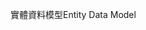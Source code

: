 <span data-ttu-id="d5e8c-101">實體資料模型</span><span class="sxs-lookup"><span data-stu-id="d5e8c-101">Entity Data Model</span></span>